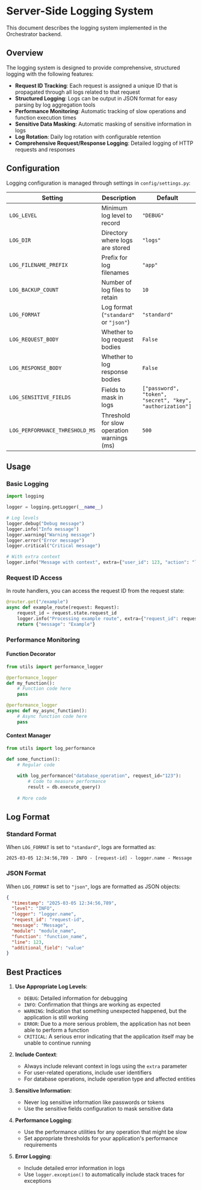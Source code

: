 # Server-Side Logging System

This document describes the logging system implemented in the Orchestrator backend.

## Overview

The logging system is designed to provide comprehensive, structured logging with the following features:

- **Request ID Tracking**: Each request is assigned a unique ID that is propagated through all logs related to that request
- **Structured Logging**: Logs can be output in JSON format for easy parsing by log aggregation tools
- **Performance Monitoring**: Automatic tracking of slow operations and function execution times
- **Sensitive Data Masking**: Automatic masking of sensitive information in logs
- **Log Rotation**: Daily log rotation with configurable retention
- **Comprehensive Request/Response Logging**: Detailed logging of HTTP requests and responses

## Configuration

Logging configuration is managed through settings in `config/settings.py`:

| Setting | Description | Default |
|---------|-------------|---------|
| `LOG_LEVEL` | Minimum log level to record | `"DEBUG"` |
| `LOG_DIR` | Directory where logs are stored | `"logs"` |
| `LOG_FILENAME_PREFIX` | Prefix for log filenames | `"app"` |
| `LOG_BACKUP_COUNT` | Number of log files to retain | `10` |
| `LOG_FORMAT` | Log format (`"standard"` or `"json"`) | `"standard"` |
| `LOG_REQUEST_BODY` | Whether to log request bodies | `False` |
| `LOG_RESPONSE_BODY` | Whether to log response bodies | `False` |
| `LOG_SENSITIVE_FIELDS` | Fields to mask in logs | `["password", "token", "secret", "key", "authorization"]` |
| `LOG_PERFORMANCE_THRESHOLD_MS` | Threshold for slow operation warnings (ms) | `500` |

## Usage

### Basic Logging

```python
import logging

logger = logging.getLogger(__name__)

# Log levels
logger.debug("Debug message")
logger.info("Info message")
logger.warning("Warning message")
logger.error("Error message")
logger.critical("Critical message")

# With extra context
logger.info("Message with context", extra={"user_id": 123, "action": "login"})
```

### Request ID Access

In route handlers, you can access the request ID from the request state:

```python
@router.get("/example")
async def example_route(request: Request):
    request_id = request.state.request_id
    logger.info("Processing example route", extra={"request_id": request_id})
    return {"message": "Example"}
```

### Performance Monitoring

#### Function Decorator

```python
from utils import performance_logger

@performance_logger
def my_function():
    # Function code here
    pass

@performance_logger
async def my_async_function():
    # Async function code here
    pass
```

#### Context Manager

```python
from utils import log_performance

def some_function():
    # Regular code
    
    with log_performance("database_operation", request_id="123"):
        # Code to measure performance
        result = db.execute_query()
    
    # More code
```

## Log Format

### Standard Format

When `LOG_FORMAT` is set to `"standard"`, logs are formatted as:

```
2025-03-05 12:34:56,789 - INFO - [request-id] - logger.name - Message
```

### JSON Format

When `LOG_FORMAT` is set to `"json"`, logs are formatted as JSON objects:

```json
{
  "timestamp": "2025-03-05 12:34:56,789",
  "level": "INFO",
  "logger": "logger.name",
  "request_id": "request-id",
  "message": "Message",
  "module": "module_name",
  "function": "function_name",
  "line": 123,
  "additional_field": "value"
}
```

## Best Practices

1. **Use Appropriate Log Levels**:
   - `DEBUG`: Detailed information for debugging
   - `INFO`: Confirmation that things are working as expected
   - `WARNING`: Indication that something unexpected happened, but the application is still working
   - `ERROR`: Due to a more serious problem, the application has not been able to perform a function
   - `CRITICAL`: A serious error indicating that the application itself may be unable to continue running

2. **Include Context**:
   - Always include relevant context in logs using the `extra` parameter
   - For user-related operations, include user identifiers
   - For database operations, include operation type and affected entities

3. **Sensitive Information**:
   - Never log sensitive information like passwords or tokens
   - Use the sensitive fields configuration to mask sensitive data

4. **Performance Logging**:
   - Use the performance utilities for any operation that might be slow
   - Set appropriate thresholds for your application's performance requirements

5. **Error Logging**:
   - Include detailed error information in logs
   - Use `logger.exception()` to automatically include stack traces for exceptions 